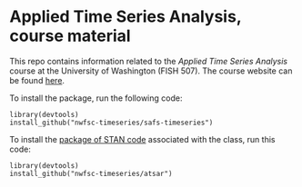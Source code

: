 Applied Time Series Analysis, course material
=====

This repo contains information related to the _Applied Time Series Analysis_ course at the University of Washington (FISH 507). The course website can be found [here](https://nwfsc-timeseries.github.io/atsa/).

To install the package, run the following code:

```
library(devtools)
install_github("nwfsc-timeseries/safs-timeseries")
```

To install the [package of STAN code](https://github.com/nwfsc-timeseries/atsar) associated with the class, run this code:

```
library(devtools)
install_github("nwfsc-timeseries/atsar")
```

